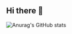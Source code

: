 ## Hi there 👋

![Anurag's GitHub stats](https://github-readme-stats.vercel.app/api?username=taner04&show_icons=true&theme=transparent)
